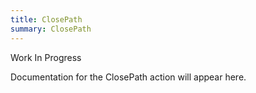 ```yaml
---
title: ClosePath
summary: ClosePath
---
```


Work In Progress

Documentation for the ClosePath action will appear here.